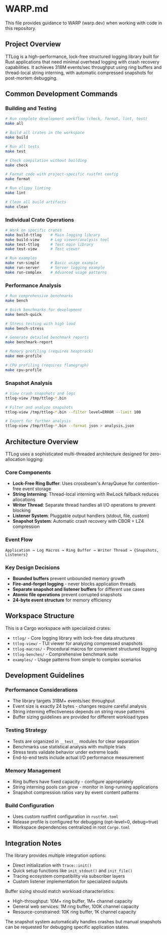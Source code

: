 # WARP.md

This file provides guidance to WARP (warp.dev) when working with code in this repository.

## Project Overview

TTLog is a high-performance, lock-free structured logging library built for Rust applications that need minimal overhead logging with crash recovery capabilities. It achieves 318M events/sec throughput using ring buffers and thread-local string interning, with automatic compressed snapshots for post-mortem debugging.

## Common Development Commands

### Building and Testing
```bash
# Run complete development workflow (check, format, lint, test)
make all

# Build all crates in the workspace
make build

# Run all tests
make test

# Check compilation without building
make check

# Format code with project-specific rustfmt config
make format

# Run clippy linting
make lint

# Clean all build artifacts
make clean
```

### Individual Crate Operations
```bash
# Work on specific crates
make build-ttlog    # Main logging library
make build-view     # Log viewer/analysis tool
make test-ttlog     # Test main library
make test-view      # Test viewer

# Run examples
make run-simple     # Basic usage example
make run-server     # Server logging example
make run-complex    # Advanced usage patterns
```

### Performance Analysis
```bash
# Run comprehensive benchmarks
make bench

# Quick benchmarks for development
make bench-quick

# Stress testing with high load
make bench-stress

# Generate detailed benchmark reports
make benchmark-report

# Memory profiling (requires heaptrack)
make mem-profile

# CPU profiling (requires flamegraph)
make cpu-profile
```

### Snapshot Analysis
```bash
# View crash snapshots and logs
ttlog-view /tmp/ttlog-*.bin

# Filter and analyze snapshots
ttlog-view /tmp/ttlog-*.bin --filter level=ERROR --limit 100

# Export for further analysis
ttlog-view /tmp/ttlog-*.bin --format json > analysis.json
```

## Architecture Overview

TTLog uses a sophisticated multi-threaded architecture designed for zero-allocation logging:

### Core Components
- **Lock-Free Ring Buffer**: Uses crossbeam's ArrayQueue for contention-free event storage
- **String Interning**: Thread-local interning with RwLock fallback reduces allocations
- **Writer Thread**: Separate thread handles all I/O operations to prevent blocking
- **Listener System**: Pluggable output handlers (stdout, file, custom)
- **Snapshot System**: Automatic crash recovery with CBOR + LZ4 compression

### Event Flow
```
Application → Log Macros → Ring Buffer → Writer Thread → {Snapshots, Listeners}
```

### Key Design Decisions
- **Bounded buffers** prevent unbounded memory growth
- **Fire-and-forget logging** - never blocks application threads
- **Separate snapshot and listener buffers** for different use cases
- **Atomic file operations** prevent corrupted snapshots
- **24-byte event structure** for memory efficiency

## Workspace Structure

This is a Cargo workspace with specialized crates:
- `ttlog/` - Core logging library with lock-free data structures
- `ttlog-view/` - TUI viewer for analyzing compressed snapshots
- `ttlog-macros/` - Procedural macros for convenient structured logging
- `ttlog-benches/` - Comprehensive benchmark suite
- `examples/` - Usage patterns from simple to complex scenarios

## Development Guidelines

### Performance Considerations
- The library targets 318M+ events/sec throughput
- Event size is exactly 24 bytes - changes require careful analysis
- String interning effectiveness depends on string reuse patterns
- Buffer sizing guidelines are provided for different workload types

### Testing Strategy
- Tests are organized in `__test__` modules for clear separation
- Benchmarks use statistical analysis with multiple trials
- Stress tests validate behavior under extreme loads
- End-to-end tests include actual I/O performance measurement

### Memory Management
- Ring buffers have fixed capacity - configure appropriately
- String interning pools can grow - monitor in long-running applications
- Snapshot compression ratios vary by event content patterns

### Build Configuration
- Uses custom rustfmt configuration in `rustfmt.toml`
- Release profile is configured for debugging (opt-level=0, debug=true)
- Workspace dependencies centralized in root `Cargo.toml`

## Integration Notes

The library provides multiple integration options:
- Direct initialization with `Trace::init()`
- Quick setup functions like `init_stdout()` and `init_file()`
- Tracing ecosystem compatibility via subscriber layers
- Custom listener implementation for specialized outputs

Buffer sizing should match workload characteristics:
- High-throughput: 10M+ ring buffer, 1M+ channel capacity
- General web services: 1M ring buffer, 100K channel capacity  
- Resource-constrained: 10K ring buffer, 1K channel capacity

The snapshot system automatically handles crashes but manual snapshots can be requested for debugging specific application states.